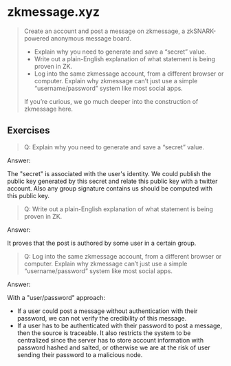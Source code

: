 # zkmessage.xyz

> Create an account and post a message on zkmessage, a zkSNARK-powered anonymous message board.
> 
> - Explain why you need to generate and save a “secret” value.
> - Write out a plain-English explanation of what statement is being proven in ZK.
> - Log into the same zkmessage account, from a different browser or computer. Explain why zkmessage can’t just use a simple “username/password” system like most social apps.
>
> If you’re curious, we go much deeper into the construction of zkmessage here.

## Exercises

> Q: Explain why you need to generate and save a “secret” value.

Answer:

The "secret" is associated with the user's identity. We could publish the public key generated by this secret and relate this public key with a twitter account. Also any group signature contains us should be computed with this public key.

> Q: Write out a plain-English explanation of what statement is being proven in ZK.

Answer:

It proves that the post is authored by some user in a certain group.

> Q: Log into the same zkmessage account, from a different browser or computer. Explain why zkmessage can’t just use a simple “username/password” system like most social apps.

Answer:

With a "user/password" approach:

- If a user could post a message without authentication with their password, we can not verify the credibility of this message.
- If a user has to be authenticated with their password to post a message, then the source is traceable. It also restricts the system to be centralized since the server has to store account information with password hashed and salted, or otherwise we are at the risk of user sending their password to a malicious node.
